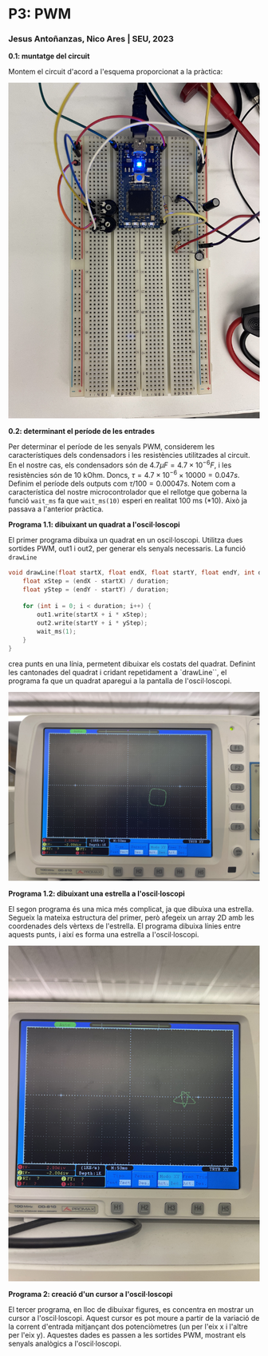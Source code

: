 # P3: PWM
### Jesus Antoñanzas, Nico Ares | SEU, 2023


**0.1: muntatge del circuit**

Montem el circuit d'acord a l'esquema proporcionat a la pràctica:

![](circuit.jpeg)

**0.2: determinant el període de les entrades**

Per determinar el període de les senyals PWM, considerem les característiques dels condensadors i les resistències utilitzades al circuit. En el nostre cas, els condensadors són de $4.7 \mu F = 4.7 \times 10^{-6}F$, i les resistències són de $10$ kOhm. Doncs,  $\tau = 4.7 \times 10^{-6} \times 10000 = 0.047 s$. Definim el període dels outputs com $\tau / 100 = 0.00047s$. Notem com a característica del nostre microcontrolador que el rellotge que goberna la funció `wait_ms` fa que `wait_ms(10)` esperi en realitat 100 ms (*10). Això ja passava a l'anterior pràctica.


**Programa 1.1: dibuixant un quadrat a l'oscil·loscopi**

El primer programa dibuixa un quadrat en un oscil·loscopi. Utilitza dues sortides PWM, out1 i out2, per generar els senyals necessaris. La funció `drawLine`

```c++
void drawLine(float startX, float endX, float startY, float endY, int duration) {
    float xStep = (endX - startX) / duration;
    float yStep = (endY - startY) / duration;

    for (int i = 0; i < duration; i++) {
        out1.write(startX + i * xStep);
        out2.write(startY + i * yStep);
        wait_ms(1);
    }
}
```

crea punts en una línia, permetent dibuixar els costats del quadrat. Definint les cantonades del quadrat i cridant repetidament a `drawLine``, el programa fa que un quadrat aparegui a la pantalla de l'oscil·loscopi.

![](quadrat.jpeg)

**Programa 1.2: dibuixant una estrella a l'oscil·loscopi**

El segon programa és una mica més complicat, ja que dibuixa una estrella. Segueix la mateixa estructura del primer, però afegeix un array 2D amb les coordenades dels vèrtexs de l'estrella. El programa dibuixa línies entre aquests punts, i així es forma una estrella a l'oscil·loscopi.

![](estrella.jpeg)

**Programa 2: creació d'un cursor a l'oscil·loscopi**

El tercer programa, en lloc de dibuixar figures, es concentra en mostrar un cursor a l'oscil·loscopi. Aquest cursor es pot moure a partir de la variació de la corrent d'entrada mitjançant dos potenciòmetres (un per l'eix x i l'altre per l'eix y). Aquestes dades es passen a les sortides PWM, mostrant els senyals analògics a l'oscil·loscopi.
